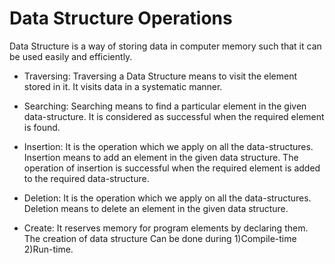 # Data Structure Operations
Data Structure is a way of storing data in computer memory such that it can be used easily and efficiently.
* Traversing: Traversing a Data Structure means to visit the element stored in it. It visits data in a systematic manner.
* Searching: Searching means to find a particular element in the given data-structure. It is considered as successful when the required element is found.
* Insertion: It is the operation which we apply on all the data-structures. Insertion means to add an element in the given data structure. The operation of insertion is successful when the required element is added to the required data-structure. 
* Deletion: It is the operation which we apply on all the data-structures. Deletion means to delete an element in the given data structure.
* Create: It reserves memory for program elements by declaring them. The creation of data structure 
Can be done during 
1)Compile-time
2)Run-time.







  ``` Java
